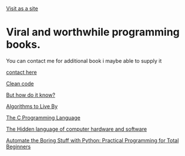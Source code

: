 [Visit as a site](https://razifalah.github.io/Programming-books/)

<h1>Viral and worthwhile programming books.</h1>
You can contact me for additional book i maybe able to supply it<br> 

[contact here](https://razifalah.com/Contact/)

[Clean code](Books/CleanCode.pdf)

[But how do it know?](Books/ButHowDoItKnow.pdf)


[Algorithms to Live By](Books/AlgoToLiveBy.pdf)


[The C Programming Language](Books/Cascii.pdf)


[The Hidden language of computer hardware and software](Books/TheHiddenLangComputerHardwareAndSoftware.pdf)

[Automate the Boring Stuff with Python: Practical Programming for Total Beginners](Books/ATBS.pdf)
